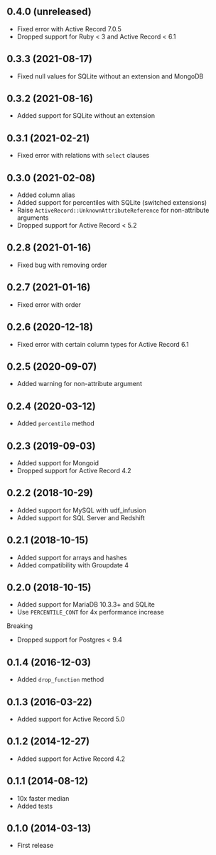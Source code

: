 ## 0.4.0 (unreleased)

- Fixed error with Active Record 7.0.5
- Dropped support for Ruby < 3 and Active Record < 6.1

## 0.3.3 (2021-08-17)

- Fixed null values for SQLite without an extension and MongoDB

## 0.3.2 (2021-08-16)

- Added support for SQLite without an extension

## 0.3.1 (2021-02-21)

- Fixed error with relations with `select` clauses

## 0.3.0 (2021-02-08)

- Added column alias
- Added support for percentiles with SQLite (switched extensions)
- Raise `ActiveRecord::UnknownAttributeReference` for non-attribute arguments
- Dropped support for Active Record < 5.2

## 0.2.8 (2021-01-16)

- Fixed bug with removing order

## 0.2.7 (2021-01-16)

- Fixed error with order

## 0.2.6 (2020-12-18)

- Fixed error with certain column types for Active Record 6.1

## 0.2.5 (2020-09-07)

- Added warning for non-attribute argument

## 0.2.4 (2020-03-12)

- Added `percentile` method

## 0.2.3 (2019-09-03)

- Added support for Mongoid
- Dropped support for Active Record 4.2

## 0.2.2 (2018-10-29)

- Added support for MySQL with udf_infusion
- Added support for SQL Server and Redshift

## 0.2.1 (2018-10-15)

- Added support for arrays and hashes
- Added compatibility with Groupdate 4

## 0.2.0 (2018-10-15)

- Added support for MariaDB 10.3.3+ and SQLite
- Use `PERCENTILE_CONT` for 4x performance increase

Breaking

- Dropped support for Postgres < 9.4

## 0.1.4 (2016-12-03)

- Added `drop_function` method

## 0.1.3 (2016-03-22)

- Added support for Active Record 5.0

## 0.1.2 (2014-12-27)

- Added support for Active Record 4.2

## 0.1.1 (2014-08-12)

- 10x faster median
- Added tests

## 0.1.0 (2014-03-13)

- First release
